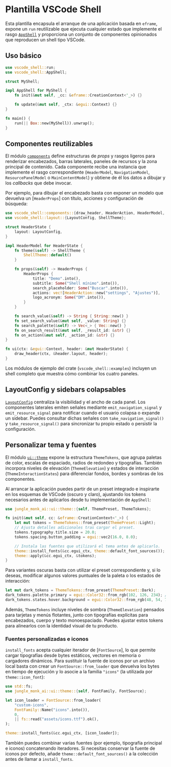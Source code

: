 # Plantilla VSCode Shell

Esta plantilla encapsula el arranque de una aplicación basada en `eframe`,
expone un `run` reutilizable que ejecuta cualquier estado que implemente el
rasgo [`AppShell`](src/lib.rs) y proporciona un conjunto de componentes
opinionados que reproducen un shell tipo VSCode.

## Uso básico

```rust
use vscode_shell::run;
use vscode_shell::AppShell;

struct MyShell;

impl AppShell for MyShell {
    fn init(&mut self, _cc: &eframe::CreationContext<'_>) {}

    fn update(&mut self, _ctx: &egui::Context) {}
}

fn main() {
    run(|| Box::new(MyShell)).unwrap();
}
```

## Componentes reutilizables

El módulo [`components`](src/components/mod.rs) define estructuras de _props_
y rasgos ligeros para renderizar encabezados, barras laterales, paneles de
recursos y la zona principal de contenido. Cada componente recibe una instancia
que implemente el rasgo correspondiente (`HeaderModel`, `NavigationModel`,
`ResourcePanelModel` o `MainContentModel`) y obtiene de él los datos a dibujar y
los _callbacks_ que debe invocar.

Por ejemplo, para dibujar el encabezado basta con exponer un modelo que devuelva
un [`HeaderProps`] con título, acciones y configuración de búsqueda:

```rust
use vscode_shell::components::{draw_header, HeaderAction, HeaderModel, HeaderProps};
use vscode_shell::layout::{LayoutConfig, ShellTheme};

struct HeaderState {
    layout: LayoutConfig,
}

impl HeaderModel for HeaderState {
    fn theme(&self) -> ShellTheme {
        ShellTheme::default()
    }

    fn props(&self) -> HeaderProps {
        HeaderProps {
            title: "Demo".into(),
            subtitle: Some("Shell mínimo".into()),
            search_placeholder: Some("Buscar".into()),
            actions: vec![HeaderAction::new("settings", "Ajustes")],
            logo_acronym: Some("DM".into()),
        }
    }

    fn search_value(&self) -> String { String::new() }
    fn set_search_value(&mut self, _value: String) {}
    fn search_palette(&self) -> Vec<_> { Vec::new() }
    fn on_search_result(&mut self, _result_id: &str) {}
    fn on_action(&mut self, _action_id: &str) {}
}

fn ui(ctx: &egui::Context, header: &mut HeaderState) {
    draw_header(ctx, &header.layout, header);
}
```

Los módulos de ejemplo del crate (`vscode_shell::examples`) incluyen un shell
completo que muestra cómo combinar los cuatro paneles.

## LayoutConfig y sidebars colapsables

[`LayoutConfig`](src/layout.rs) centraliza la visibilidad y el ancho de cada
panel. Los componentes laterales emiten señales mediante `emit_navigation_signal`
y `emit_resource_signal` para notificar cuando el usuario colapsa o expande un
sidebar. Puedes consultar dichas señales con `take_navigation_signal()` y
`take_resource_signal()` para sincronizar tu propio estado o persistir la
configuración.

## Personalizar tema y fuentes

El módulo [`ui::theme`](../../src/ui/theme.rs) expone la estructura
`ThemeTokens`, que agrupa paletas de color, escalas de espaciado, radios de
redondeo y tipografías. También incorpora niveles de elevación (`ThemeElevation`)
y estados de interacción (`ThemeInteractionStates`) para diferenciar fondos,
bordes y sombras de los componentes.

Al arrancar la aplicación puedes partir de un preset integrado e inspirarte en
los esquemas de VSCode (oscuro y claro), ajustando los tokens necesarios antes
de aplicarlos desde tu implementación de `AppShell`:

```rust
use jungle_monk_ai::ui::theme::{self, ThemePreset, ThemeTokens};

fn init(&mut self, cc: &eframe::CreationContext<'_>) {
    let mut tokens = ThemeTokens::from_preset(ThemePreset::Light);
    // Ajusta detalles adicionales tras cargar el preset.
    tokens.typography.title.size = 20.0;
    tokens.spacing.button_padding = egui::vec2(16.0, 8.0);

    // Instala las fuentes que utilizará el tema antes de aplicarlo.
    theme::install_fonts(&cc.egui_ctx, theme::default_font_sources());
    theme::apply(&cc.egui_ctx, &tokens);
}
```

Para variantes oscuras basta con utilizar el preset correspondiente y, si lo
deseas, modificar algunos valores puntuales de la paleta o los estados de
interacción:

```rust
let mut dark_tokens = ThemeTokens::from_preset(ThemePreset::Dark);
dark_tokens.palette.primary = egui::Color32::from_rgb(102, 126, 234); // azul frío
dark_tokens.states.hover.background = egui::Color32::from_rgb(48, 54, 70);
```

Además, `ThemeTokens` incluye niveles de sombra (`ThemeElevation`) pensados
para tarjetas y menús flotantes, junto con tipografías explícitas para
encabezados, cuerpo y texto monoespaciado. Puedes ajustar estos tokens para
alinearlos con la identidad visual de tu producto.

### Fuentes personalizadas e iconos

`install_fonts` acepta cualquier iterador de [`FontSource`], lo que permite
cargar tipografías desde bytes estáticos, vectores en memoria o cargadores
dinámicos. Para sustituir la fuente de iconos por un archivo local basta con
crear un `FontSource::from_loader` que devuelva los bytes en tiempo de ejecución
y lo asocie a la familia `"icons"` (la utilizada por `theme::icon_font`):

```rust
use std::fs;
use jungle_monk_ai::ui::theme::{self, FontFamily, FontSource};

let icon_loader = FontSource::from_loader(
    "custom-icons",
    FontFamily::Name("icons".into()),
    0,
    || fs::read("assets/icons.ttf").ok(),
);

theme::install_fonts(&cc.egui_ctx, [icon_loader]);
```

También puedes combinar varias fuentes (por ejemplo, tipografía principal e
iconos) concatenando iteradores. Si necesitas conservar la fuente de iconos por
defecto, añade `theme::default_font_sources()` a la colección antes de llamar a
`install_fonts`.

